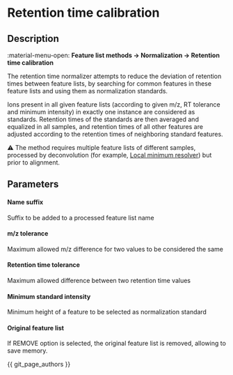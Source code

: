 # **Retention time calibration**

## **Description**

:material-menu-open: **Feature list methods → Normalization → Retention time calibration**

The retention time normalizer attempts to reduce the deviation of retention times between feature lists, by searching for common features in these feature lists and using them as normalization standards.

Ions present in all given feature lists (according to given m/z, RT tolerance and minimum intensity) in exactly one instance are considered as standards. Retention times of the standards are then averaged and equalized in all samples, and retention times of all other features are adjusted according to the retention times of neighboring standard features.

:warning: The method requires multiple feature lists of different samples, processed by deconvolution (for example, [Local minimum resolver](../featdet_resolver_local_minimum/local-minimum-resolver.md)) but prior to alignment.

## **Parameters**

#### **Name suffix**

Suffix to be added to a processed feature list name

#### **m/z tolerance**

Maximum allowed m/z difference for two values to be considered the same

#### **Retention time tolerance**

Maximum allowed difference between two retention time values

#### **Minimum standard intensity**

Minimum height of a feature to be selected as normalization standard

#### **Original feature list**

If REMOVE option is selected, the original feature list is  removed, allowing to save memory.

[//]: # (TODO Add the screenshot)
[//]: # (The folowing screenshot shows two feature lists &#40;top&#41; normalized by the Retention time normalizer &#40;bottom&#41; with the following parameters: m/z tolerance = 0.1, RT tolerance = 1:00, Minimum standard intensity = 1E6. The red color shows which peaks were selected as standards. The retention time of standards was averaged, and retention time of other peaks was adjusted accordingly &#40;blue color&#41;.)

{{ git_page_authors }}

